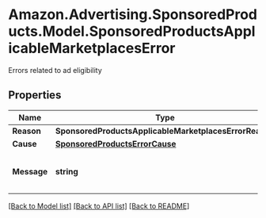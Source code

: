 # Amazon.Advertising.SponsoredProducts.Model.SponsoredProductsApplicableMarketplacesError
Errors related to ad eligibility

## Properties

Name | Type | Description | Notes
------------ | ------------- | ------------- | -------------
**Reason** | **SponsoredProductsApplicableMarketplacesErrorReason** |  | 
**Cause** | [**SponsoredProductsErrorCause**](SponsoredProductsErrorCause.md) |  | [optional] 
**Message** | **string** | Human readable error message | 

[[Back to Model list]](../README.md#documentation-for-models) [[Back to API list]](../README.md#documentation-for-api-endpoints) [[Back to README]](../README.md)

